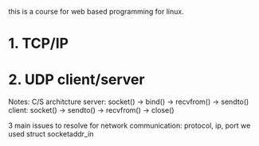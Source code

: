 this is a course for web based programming for linux.

# 1. TCP/IP
# 2. UDP client/server 



Notes:
  C/S architcture
  server: socket() -> bind() -> recvfrom() -> sendto()
  client: socket() -> sendto() -> recvfrom() -> close()

  3 main issues to resolve for network communication:
  protocol, ip, port
  we used struct socketaddr_in
